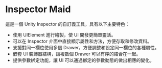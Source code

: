 # Inspector Maid

這是一個 Unity Inspector 的自訂義工具，具有以下主要特色：

- 使用 UIElement 進行繪製，使 UI 開發更簡單靈活。
- 可以在 Inspector 介面中直接顯示屬性和方法，方便存取和修改資料。
- 支援對同一欄位使用多個 Drawer，方便調整和設定同一欄位的各種屬性。
- 嵌套 UI 裝飾器結構，讓複數個 Drawer 可以有序的結合在一起。
- 提供參數綁定功能，讓 UI 可以通過綁定的參數動態的做出相應的變化。